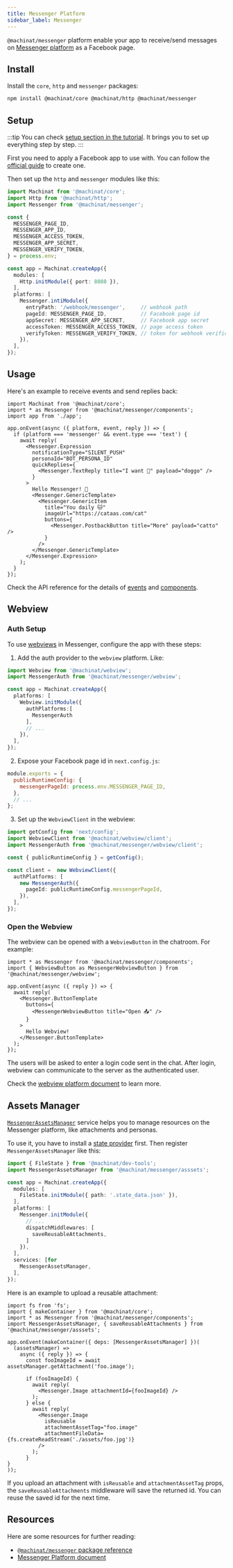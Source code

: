 ```yaml
---
title: Messenger Platform
sidebar_label: Messenger
---
```


`@machinat/messenger` platform enable your app to receive/send messages on [Messenger platform](https://developers.facebook.com/docs/messenger-platform/)
as a Facebook page.

## Install

Install the `core`, `http` and `messenger` packages:

```bash
npm install @machinat/core @machinat/http @machinat/messenger
```

## Setup

:::tip
You can check [setup section in the tutorial](https://machinat.com/docs/learn/create-app#platform-setup?p=messenger).
It brings you to set up everything step by step.
:::

First you need to apply a Facebook app to use with.
You can follow the [official guide](https://developers.facebook.com/docs/messenger-platform/getting-started/app-setup)
to create one.

Then set up the `http` and `messenger` modules like this:

```ts
import Machinat from '@machinat/core';
import Http from '@machinat/http';
import Messenger from '@machinat/messenger';

const {
  MESSENGER_PAGE_ID,
  MESSENGER_APP_ID,
  MESSENGER_ACCESS_TOKEN,
  MESSENGER_APP_SECRET,
  MESSENGER_VERIFY_TOKEN,
} = process.env;

const app = Machinat.createApp({
  modules: [
    Http.initModule({ port: 8080 }),
  ],
  platforms: [
    Messenger.intiModule({
      entryPath: '/webhook/messenger',     // webhook path
      pageId: MESSENGER_PAGE_ID,           // Facebook page id
      appSecret: MESSENGER_APP_SECRET,     // Facebook app secret
      accessToken: MESSENGER_ACCESS_TOKEN, // page access token
      verifyToken: MESSENGER_VERIFY_TOKEN, // token for webhook verification
    }),
  ],
});
```

## Usage

Here's an example to receive events and send replies back:

```tsx
import Machinat from '@machinat/core';
import * as Messenger from '@machinat/messenger/components';
import app from './app';

app.onEvent(async ({ platform, event, reply }) => {
  if (platform === 'messenger' && event.type === 'text') {
    await reply(
      <Messenger.Expression
        notificationType="SILENT_PUSH"
        personaId="BOT_PERSONA_ID"
        quickReplies={
          <Messenger.TextReply title="I want 🐶" payload="doggo" />
        }
      >
        Hello Messenger! 👋
        <Messenger.GenericTemplate>
          <Messenger.GenericItem
            title="You daily 🐱"
            imageUrl="https://cataas.com/cat"
            buttons={
              <Messenger.PostbackButton title="More" payload="catto" />
            }
          />
        </Messenger.GenericTemplate>
      </Messenger.Expression>
    );
  }
});
```

Check the API reference for the details of [events](https://machinat.com/api/modules/messenger#messengerevent)
and [components](https://machinat.com/api/modules/messenger_components).

## Webview

### Auth Setup

To use [webviews](./embedded-webview) in Messenger,
configure the app with these steps:

1. Add the auth provider to the `webview` platform. Like:

```ts
import Webview from '@machinat/webview';
import MessengerAuth from '@machinat/messenger/webview';

const app = Machinat.createApp({
  platforms: [
    Webview.initModule({
      authPlatforms:[
        MessengerAuth
      ],
      // ...
    }),
  ],
});
```

2. Expose your Facebook page id in `next.config.js`:

```js {5}
module.exports = {
  publicRuntimeConfig: {
    messengerPageId: process.env.MESSENGER_PAGE_ID,
  },
  // ...
};
```

3. Set up the `WebviewClient` in the webview:

```ts
import getConfig from 'next/config';
import WebviewClient from '@machinat/webview/client';
import MessengerAuth from '@machinat/messenger/webview/client';

const { publicRuntimeConfig } = getConfig();

const client =  new WebviewClient({
  authPlatforms: [
    new MessengerAuth({
      pageId: publicRuntimeConfig.messengerPageId,
    }),
  ],
});
```

### Open the Webview

The webview can be opened with a `WebviewButton` in the chatroom.
For example:

```tsx
import * as Messenger from '@machinat/messenger/components';
import { WebviewButton as MessengerWebviewButton } from '@machinat/messenger/webview';

app.onEvent(async ({ reply }) => {
  await reply(
    <Messenger.ButtonTemplate
      buttons={
        <MessengerWebviewButton title="Open 📤" />
      }
    >
      Hello Webview!
    </Messenger.ButtonTemplate>
  );
});
```

The users will be asked to enter a login code sent in the chat.
After login, webview can communicate to the server as the authenticated user.

Check the [webview platform document](https://machinat.com/docs/embedded-webview)
to learn more.

## Assets Manager

[`MessengerAssetsManager`](https://machinat.com/api/classes/messenger_asset.messengerassetsmanager.html)
service helps you to manage resources on the Messenger platform,
like attachments and personas.

To use it, you have to install a [state provider](./using-states) first.
Then register `MessengerAssetsManager` like this:

```ts {2,11-13,17}
import { FileState } from '@machinat/dev-tools';
import MessengerAssetsManager from '@machinat/messenger/asssets';

const app = Machinat.createApp({
  modules: [
    FileState.initModule({ path: '.state_data.json' }),
  ],
  platforms: [
    Messenger.initModule({
      // ...
      dispatchMiddlewares: [
        saveReusableAttachments,
      ]
    }),
  ],
  services: [for
    MessengerAssetsManager,
  ],
});
```

Here is an example to upload a reusable attachment:

```tsx
import fs from 'fs';
import { makeContainer } from '@machinat/core';
import * as Messenger from '@machinat/messenger/components';
import MessengerAssetsManager, { saveReusableAttachments } from '@machinat/messenger/asssets';

app.onEvent(makeContainer({ deps: [MessengerAssetsManager] })(
  (assetsManager) =>
    async ({ reply }) => {
      const fooImageId = await assetsManager.getAttachment('foo.image');

      if (fooImageId) {
        await reply(
          <Messenger.Image attachmentId={fooImageId} />
        );
      } else {
        await reply(
          <Messenger.Image
            isReusable
            attachmentAssetTag="foo.image"
            attachmentFileData={fs.createReadStream('./assets/foo.jpg')}
          />
        );
      }
}
));
```

If you upload an attachment with `isReusable` and `attachmentAssetTag` props,
the `saveReusableAttachments` middleware will save the returned id.
You can reuse the saved id for the next time.

## Resources

Here are some resources for further reading:

- [`@machinat/messenger` package reference](https://machinat.com/api/modules/messenger.html)
- [Messenger Platform document](https://developers.facebook.com/docs/messenger-platform)
